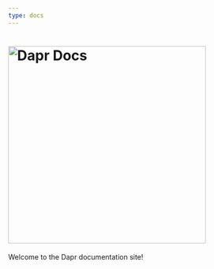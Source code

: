 ```yaml
---
type: docs
---
```


# <img src="/images/home-title.png" alt="Dapr Docs" width=400>

Welcome to the Dapr documentation site!

